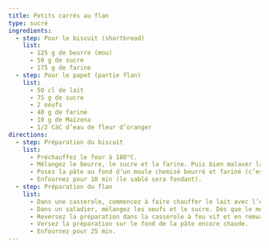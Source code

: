 ```yaml
---
title: Petits carrés au flan
type: sucré
ingredients:
  - step: Pour le biscuit (shortbread)
    list:
      - 125 g de beurre (mou)
      - 50 g de sucre
      - 175 g de farine
  - step: Pour le papet (partie flan)
    list:
      - 50 cl de lait
      - 75 g de sucre
      - 2 oeufs
      - 40 g de farine
      - 10 g de Maïzena
      - 1/2 CàC d’eau de fleur d’oranger
directions:
  - step: Préparation du biscuit
    list:
      - Préchauffez le four à 180°C.
      - Mélangez le beurre, le sucre et la farine. Puis bien malaxer la pâte et en faire une boule (avec les mains).
      - Posez la pâte au fond d’un moule chemisé beurré et fariné (c’est mieux de mettre du papier de cuisson...). Étalez bien la pâte à l’aide de votre poing.
      - Enfournez pour 10 min (le sablé sera fondant).
  - step: Préparation du flan
    list:
      - Dans une casserole, commencez à faire chauffer le lait avec l’eau de fleur d’oranger.
      - Dans un saladier, mélangez les oeufs et le sucre. Dès que le mélange blanchit, ajoutez la farine et la maïzena. Versez le lait dans le mélange et remuez.
      - Reversez la préparation dans la casserole à feu vif et en remuant le mélange jusqu’à ébullition puis retirez la casserole du feu.
      - Versez la préparation sur le fond de la pâte encore chaude.
      - Enfournez pour 25 min.
---
```

